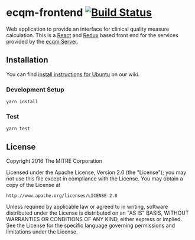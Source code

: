# ecqm-frontend [![Build Status](https://api.travis-ci.org/mitre/ecqm-frontend.svg)](https://travis-ci.org/mitre/ecqm-frontend)

Web application to provide an interface for clinical quality measure calculation.
This is a [React](https://facebook.github.io/react/)
and [Redux](http://redux.js.org/) based front end for the services provided by
the [ecqm Server](https://github.com/mitre/ecqm).

## Installation

You can find [install instructions for Ubuntu](https://github.com/mitre/ecqm-frontend/wiki/Ubuntu-16.04.1-Installation)
on our wiki.

### Development Setup
```
yarn install
```

### Test
```
yarn test
```

## License

Copyright 2016 The MITRE Corporation

Licensed under the Apache License, Version 2.0 (the "License");
you may not use this file except in compliance with the License.
You may obtain a copy of the License at

    http://www.apache.org/licenses/LICENSE-2.0

Unless required by applicable law or agreed to in writing, software
distributed under the License is distributed on an "AS IS" BASIS,
WITHOUT WARRANTIES OR CONDITIONS OF ANY KIND, either express or implied.
See the License for the specific language governing permissions and
limitations under the License.

